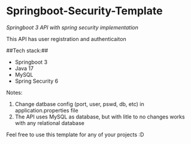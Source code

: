 # Springboot-Security-Template
*Springboot 3 API with spring security implementation*

This API has user registration and authenticaiton

##Tech stack:##
- Springboot 3
- Java 17
- MySQL
- Spring Security 6

Notes:
1. Change datbase config (port, user, pswd, db, etc) in application.properties file
2. The API uses MySQL as database, but with litle to no changes works with any relational database

Feel free to use this template for any of your projects :D 
